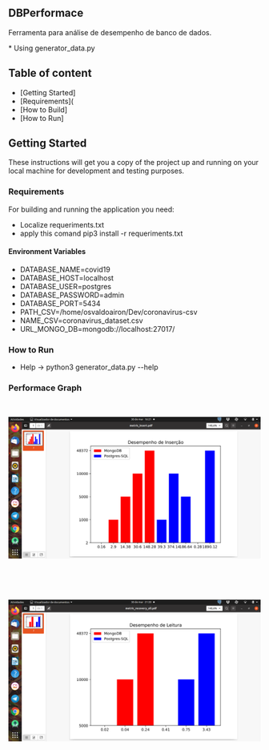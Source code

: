 ## DBPerformace
   <p> 
       Ferramenta para análise de desempenho de banco de dados. 
   </p>
* Using generator_data.py

## Table of content
- [Getting Started]
- [Requirements](
- [How to Build]
- [How to Run]

## Getting Started

These instructions will get you a copy of the project up and running on your local machine for development and testing purposes.

### Requirements

For building and running the application you need:

- Localize requeriments.txt 
- apply this comand pip3 install -r requeriments.txt

#### Environment Variables

- DATABASE_NAME=covid19
- DATABASE_HOST=localhost
- DATABASE_USER=postgres
- DATABASE_PASSWORD=admin
- DATABASE_PORT=5434
- PATH_CSV=/home/osvaldoairon/Dev/coronavirus-csv
- NAME_CSV=coronavirus_dataset.csv
- URL_MONGO_DB=mongodb://localhost:27017/



### How to Run

  * Help
         -> python3 generator_data.py --help
  
  ### Performace Graph
  
  <br>
  
  ![Screenshot](insert_01.png 'Performace Inserção')
  
  <br>
  <br>
  <br>
  
  ![Screenshot](recovery_1.png 'Performace Leitura')
